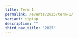 ```yaml
---
title: Term 1
permalink: /events/2025/term-1/
variant: tiptap
description: ""
third_nav_title: "2025"
---
```

